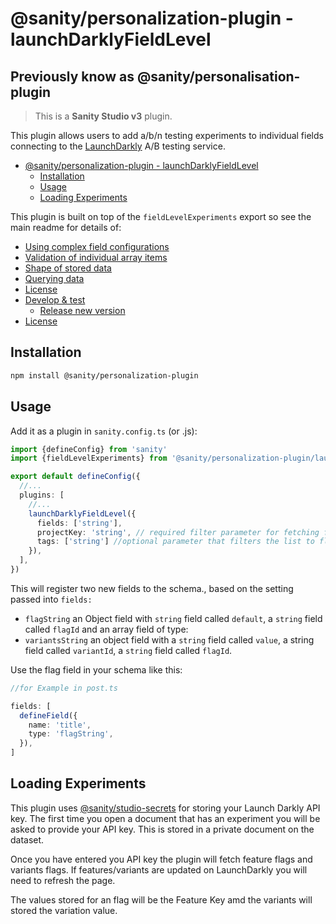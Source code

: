 # @sanity/personalization-plugin - launchDarklyFieldLevel

## Previously know as @sanity/personalisation-plugin

> This is a **Sanity Studio v3** plugin.

This plugin allows users to add a/b/n testing experiments to individual fields connecting to the [LaunchDarkly](https://launchdarkly.com//) A/B testing service.

- [@sanity/personalization-plugin - launchDarklyFieldLevel](#sanitypersonalization-plugin---launchDarklyFieldLevel)
  - [Installation](#installation)
  - [Usage](#usage)
  - [Loading Experiments](#loading-experiments)

This plugin is built on top of the `fieldLevelExperiments` export so see the main readme for details of:

- [Using complex field configurations](/#using-complex-field-configurations)
- [Validation of individual array items](/#validation-of-individual-array-items)
- [Shape of stored data](/#shape-of-stored-data)
- [Querying data](/#querying-data)
- [License](#license)
- [Develop \& test](#develop--test)
  - [Release new version](#release-new-version)
- [License](#license-1)

## Installation

```sh
npm install @sanity/personalization-plugin
```

## Usage

Add it as a plugin in `sanity.config.ts` (or .js):

```ts
import {defineConfig} from 'sanity'
import {fieldLevelExperiments} from '@sanity/personalization-plugin/launchDarkly'

export default defineConfig({
  //...
  plugins: [
    //...
    launchDarklyFieldLevel({
      fields: ['string'],
      projectKey: 'string', // required filter parameter for fetching features/variants
      tags: ['string'] //optional parameter that filters the list to flags that have all of the tags in the list
    }),
  ],
})
```

This will register two new fields to the schema., based on the setting passed into `fields:`

- `flagString` an Object field with `string` field called `default`, a `string` field called `flagId` and an array field of type:
- `variantsString` an object field with a `string` field called `value`, a string field called `variantId`, a `string` field called `flagId`.

Use the flag field in your schema like this:

```ts
//for Example in post.ts

fields: [
  defineField({
    name: 'title',
    type: 'flagString',
  }),
]
```

## Loading Experiments

This plugin uses [@sanity/studio-secrets](https://www.npmjs.com/package/@sanity/studio-secrets) for storing your Launch Darkly API key. The first time you open a document that has an experiment you will be asked to provide your API key. This is stored in a private document on the dataset.

Once you have entered you API key the plugin will fetch feature flags and variants flags. If features/variants are updated on LaunchDarkly you will need to refresh the page.

The values stored for an flag will be the Feature Key amd the variants will stored the variation value.
